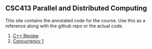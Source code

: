 ## CSC413 Parallel and Distributed Computing

This site contains the annotated code for the course. Use this as a reference along with the github repo or the actual code.

1. [C++ Review](https://github.com/NDU-CSC413/lectures-md/blob/main/c%2B%2Breview.md)
2. [Concurrency 1](concurrency.md)

